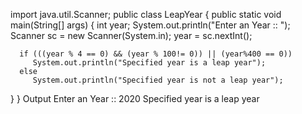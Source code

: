  import java.util.Scanner;
public class LeapYear
{
   public static void main(String[] args)
   {
      int year;
      System.out.println("Enter an Year :: ");
      Scanner sc = new Scanner(System.in);
      year = sc.nextInt();

      if (((year % 4 == 0) && (year % 100!= 0)) || (year%400 == 0))
         System.out.println("Specified year is a leap year");
      else
         System.out.println("Specified year is not a leap year");
   }
}
Output 
Enter an Year ::
2020
Specified year is a leap year
